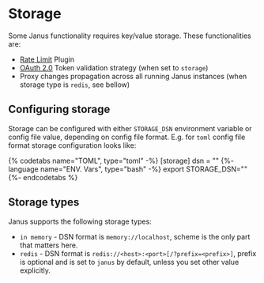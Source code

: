 # Storage

Some Janus functionality requires key/value storage. These functionalities are:

* [Rate Limit](../plugins/rate_limit.md) Plugin
* [OAuth 2.0](../auth/oauth.md) Token validation strategy (when set to `storage`)
* Proxy changes propagation across all running Janus instances (when storage type is `redis`, see bellow)

## Configuring storage

Storage can be configured with either `STORAGE_DSN` environment variable or config file value, depending on
config file format. E.g. for `toml` config file format storage configuration looks like:

{% codetabs name="TOML", type="toml" -%}
[storage]
  dsn = "<storage dsn>"
{%- language name="ENV. Vars", type="bash" -%}
export STORAGE_DSN=""
{%- endcodetabs %}

## Storage types

Janus supports the following storage types:

* `in memory` - DSN format is `memory://localhost`, scheme is the only part that matters here.
* `redis` - DSN format is `redis://<host>:<port>[/?prefix=<prefix>]`, prefix is optional
  and is set to `janus` by default, unless you set other value explicitly.
